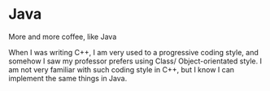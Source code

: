 # Java
More and more coffee, like Java

When I was writing C++, I am very used to a progressive coding style, and somehow I saw my professor prefers using Class/
Object-orientated style. I am not very familiar with such coding style in C++, but I know I can implement the same things in Java.
